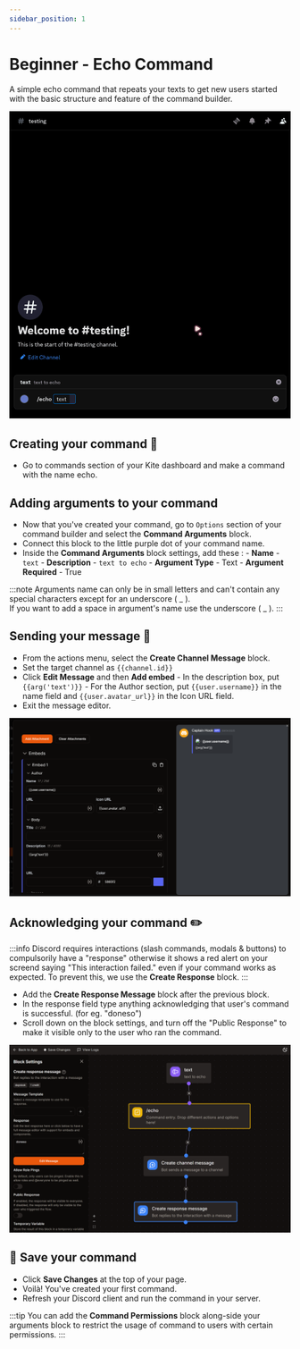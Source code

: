 ```yaml
---
sidebar_position: 1
---
```


# Beginner - Echo Command
A simple echo command that repeats your texts to get new users started with the basic structure and feature of the command builder.

![Echo Demo](./img/echo-demo.gif)

## Creating your command 🌟
- Go to commands section of your Kite dashboard and make a command with the name echo.

## Adding arguments to your command
- Now that you've created your command, go to `Options` section of your command builder and select the **Command Arguments** block.
- Connect this block to the little purple dot of your command name.
- Inside the **Command Arguments** block settings, add these :
        - **Name** - `text`
        - **Description** - `text to echo`
        - **Argument Type** - Text
        - **Argument Required** - True

:::note
Arguments name can only be in small letters and can't contain any special characters except for an underscore ( \_ ).  
If you want to add a space in argument's name use the underscore ( \_ ).
:::

## Sending your message 💬
- From the actions menu, select the **Create Channel Message** block.
- Set the target channel as `{{channel.id}}`
- Click **Edit Message** and then **Add embed**
        - In the description box, put `{{arg('text')}}`
        - For the Author section, put `{{user.username}}` in the name field and `{{user.avatar_url}}` in the Icon URL field.
- Exit the message editor.

![Echo Embed Example](./img/echo-embed.png)

## Acknowledging your command ✏️
:::info
Discord requires interactions (slash commands, modals & buttons) to compulsorily have a "response" otherwise it shows a red alert on your screend saying "This interaction failed." even if your command works as expected. To prevent this, we use the **Create Response** block.
:::

- Add the **Create Response Message** block after the previous block.
- In the response field type anything acknowledging that user's command is successful. (for eg. "doneso")
- Scroll down on the block settings, and turn off the "Public Response" to make it visible only to the user who ran the command.

![Echo Command Flow](./img/echo-flow.png)

## 💌 Save your command
- Click **Save Changes** at the top of your page.
- Voilà! You've created your first command.
- Refresh your Discord client and run the command in your server.

:::tip 
You can add the **Command Permissions** block along-side your arguments block to restrict the usage of command to users with certain permissions.
:::

